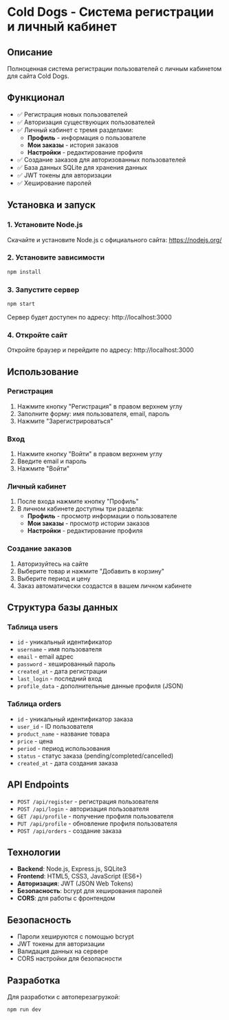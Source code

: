 # Cold Dogs - Система регистрации и личный кабинет

## Описание
Полноценная система регистрации пользователей с личным кабинетом для сайта Cold Dogs.

## Функционал
- ✅ Регистрация новых пользователей
- ✅ Авторизация существующих пользователей
- ✅ Личный кабинет с тремя разделами:
  - **Профиль** - информация о пользователе
  - **Мои заказы** - история заказов
  - **Настройки** - редактирование профиля
- ✅ Создание заказов для авторизованных пользователей
- ✅ База данных SQLite для хранения данных
- ✅ JWT токены для авторизации
- ✅ Хеширование паролей

## Установка и запуск

### 1. Установите Node.js
Скачайте и установите Node.js с официального сайта: https://nodejs.org/

### 2. Установите зависимости
```bash
npm install
```

### 3. Запустите сервер
```bash
npm start
```

Сервер будет доступен по адресу: http://localhost:3000

### 4. Откройте сайт
Откройте браузер и перейдите по адресу: http://localhost:3000

## Использование

### Регистрация
1. Нажмите кнопку "Регистрация" в правом верхнем углу
2. Заполните форму: имя пользователя, email, пароль
3. Нажмите "Зарегистрироваться"

### Вход
1. Нажмите кнопку "Войти" в правом верхнем углу
2. Введите email и пароль
3. Нажмите "Войти"

### Личный кабинет
1. После входа нажмите кнопку "Профиль"
2. В личном кабинете доступны три раздела:
   - **Профиль** - просмотр информации о пользователе
   - **Мои заказы** - просмотр истории заказов
   - **Настройки** - редактирование профиля

### Создание заказов
1. Авторизуйтесь на сайте
2. Выберите товар и нажмите "Добавить в корзину"
3. Выберите период и цену
4. Заказ автоматически создастся в вашем личном кабинете

## Структура базы данных

### Таблица users
- `id` - уникальный идентификатор
- `username` - имя пользователя
- `email` - email адрес
- `password` - хешированный пароль
- `created_at` - дата регистрации
- `last_login` - последний вход
- `profile_data` - дополнительные данные профиля (JSON)

### Таблица orders
- `id` - уникальный идентификатор заказа
- `user_id` - ID пользователя
- `product_name` - название товара
- `price` - цена
- `period` - период использования
- `status` - статус заказа (pending/completed/cancelled)
- `created_at` - дата создания заказа

## API Endpoints

- `POST /api/register` - регистрация пользователя
- `POST /api/login` - авторизация пользователя
- `GET /api/profile` - получение профиля пользователя
- `PUT /api/profile` - обновление профиля пользователя
- `POST /api/orders` - создание заказа

## Технологии
- **Backend**: Node.js, Express.js, SQLite3
- **Frontend**: HTML5, CSS3, JavaScript (ES6+)
- **Авторизация**: JWT (JSON Web Tokens)
- **Безопасность**: bcrypt для хеширования паролей
- **CORS**: для работы с фронтендом

## Безопасность
- Пароли хешируются с помощью bcrypt
- JWT токены для авторизации
- Валидация данных на сервере
- CORS настройки для безопасности

## Разработка
Для разработки с автоперезагрузкой:
```bash
npm run dev
```
